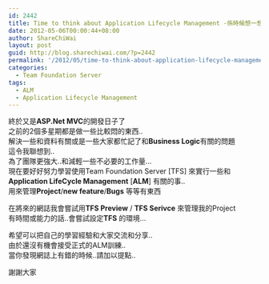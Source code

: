```yaml
---
id: 2442
title: Time to think about Application Lifecycle Management -係時候想一想應用程式開發週期了
date: 2012-05-06T00:00:44+08:00
author: ShareChiWai
layout: post
guid: http://blog.sharechiwai.com/?p=2442
permalink: '/2012/05/time-to-think-about-application-lifecycle-management-%e4%bf%82%e6%99%82%e5%80%99%e6%83%b3%e4%b8%80%e6%83%b3%e6%87%89%e7%94%a8%e7%a8%8b%e5%bc%8f%e9%96%8b%e7%99%bc%e9%80%b1%e6%9c%9f%e4%ba%86/'
categories:
  - Team Foundation Server
tags:
  - ALM
  - Application Lifecycle Management
---
```

終於又是**ASP.Net MVC**的開發日子了  
之前的2個多星期都是做一些比較悶的東西..  
解決一些和資料有關或是一些大家都忙記了和**Business Logic**有關的問題  
這令我聯想到..  
為了團隊更強大..和減輕一些不必要的工作量&#8230;  
現在要好好努力學習使用Team Foundation Server [TFS] 來實行一些和  
**Application LifeCycle Management** [**ALM**] 有關的事..  
用來管理**Project**/**new feature**/**Bugs** 等等有東西

在將來的網誌我會嘗試用**TFS Preview** / **TFS Serivce** 來管理我的Project  
有時間或能力的話..會嘗試設定**TFS** 的環境&#8230;

希望可以把自己的學習經驗和大家交流和分享..  
由於還沒有機會接受正式的ALM訓練..  
當你發現網誌上有錯的時候..請加以提點..

謝謝大家